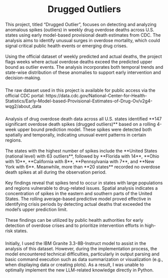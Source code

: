 ###

<h1 align="center">Drugged Outliers</h1>

###

<p align="left">This project, titled “Drugged Outlier”, focuses on detecting and analyzing anomalous spikes (outliers) in weekly drug overdose deaths across U.S. states using early model-based provisional death estimates from CDC. The analysis aims to identify unusual surges in overdose mortality, which could signal critical public health events or emerging drug crises.<br><br>Using the official dataset of weekly predicted and actual deaths, the project flags weeks where actual overdose deaths exceed the predicted upper bound as outlier events. The analysis incorporates both temporal trends and state-wise distribution of these anomalies to support early intervention and decision-making.</p>

###

<p align="left">The raw dataset used in this project is available for public access via the official CDC portal: https://data.cdc.gov/National-Center-for-Health-Statistics/Early-Model-based-Provisional-Estimates-of-Drug-Ov/v2g4-wqg2/about_data</p>

###

<p align="left">Analysis of drug overdose death data across all U.S. states identified **147 significant overdose death spikes (drugged outliers)** based on a rolling 4-week upper bound prediction model. These spikes were detected both spatially and temporally, indicating unusual event patterns in certain regions.<br><br>The states with the highest number of spikes include the **United States (national level) with 63 outliers**, followed by **Florida with 14**, **Ohio with 10**, **California with 8**, **Pennsylvania with 7**, and **New York with 6**. Meanwhile, more than **20 states** recorded no overdose death spikes at all during the observation period.<br><br>Key findings reveal that spikes tend to occur in states with large populations and regions vulnerable to drug-related issues. Spatial analysis indicates a concentration of spikes in the eastern and southern parts of the United States. The rolling average-based predictive model proved effective in identifying crisis periods by detecting actual deaths that exceeded the model’s upper prediction limit.<br><br>These findings can be utilized by public health authorities for early detection of overdose crises and to prioritize intervention efforts in high-risk states.</p>

###

<p align="left">Initially, I used the IBM Granite 3.3-8B-Instruct model to assist in the analysis of this dataset. However, during the implementation process, the model encountered technical difficulties, particularly in output parsing and basic command execution such as data summarization or visualization (e.g., when displaying data or creating plots). As a result, I was unable to optimally implement the new LLM-related knowledge directly in Python.</p>

###

